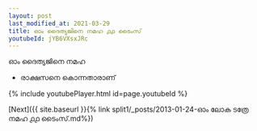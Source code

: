 ```yaml
---
layout: post
last_modified_at: 2021-03-29
title: ഓം ദൈത്യജിനെ നമഹ ൧൧ ടൈംസ്
youtubeId: jYB6VXsxJRc
---
```

 
 
 ഓം ദൈത്യജിനെ നമഹ 
 
 -  രാക്ഷസനെ കൊന്നതാരാണ് 
 
  
 
  
 
 
 
 
 
 


{% include youtubePlayer.html id=page.youtubeId %}
 
[Next]({{ site.baseurl }}{% link  split1/_posts/2013-01-24-ഓം ലോക ടത്രേ നമഹ ൧൧ ടൈംസ്.md%})
 
